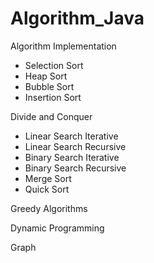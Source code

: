 # Algorithm_Java
Algorithm Implementation

- Selection Sort
- Heap Sort
- Bubble Sort
- Insertion Sort

Divide and Conquer
- Linear Search Iterative
- Linear Search Recursive
- Binary Search Iterative
- Binary Search Recursive
- Merge Sort
- Quick Sort

Greedy Algorithms

Dynamic Programming

Graph
